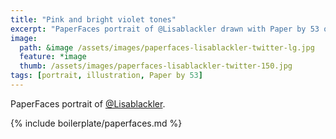 ```yaml
---
title: "Pink and bright violet tones"
excerpt: "PaperFaces portrait of @Lisablackler drawn with Paper by 53 on an iPad."
image: 
  path: &image /assets/images/paperfaces-lisablackler-twitter-lg.jpg 
  feature: *image
  thumb: /assets/images/paperfaces-lisablackler-twitter-150.jpg
tags: [portrait, illustration, Paper by 53]
---
```


PaperFaces portrait of [@Lisablackler](http://twitter.com/Lisablackler).

{% include boilerplate/paperfaces.md %}